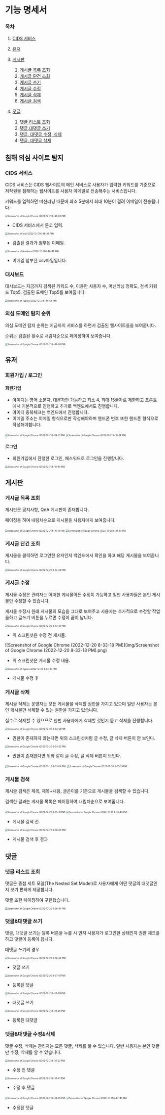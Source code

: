 # 기능 명세서

### 목차

1. [CIDS 서비스](#침해-의심-사이트-탐지)
2. [유저](#유저)
3. [게시판](#게시판)
   1. [게시글 목록 조회](#게시글-목록-조회)
   2. [게시글 단건 조회](#게시글-단건-조회)
   3. [게시글 쓰기](#게시글-쓰기)
   4. [게시글 수정](#게시글-수정)
   5. [게시글 삭제](#게시글-삭제)
   6. [게시글 검색](#게시글-검색)

4. [댓글](#댓글)
   1. [댓글 리스트 조회](#댓글-리스트-조회)
   2. [댓글,대댓글 쓰기](#댓글&대댓글-쓰기)
   3. [댓글, 대댓글 수정, 삭제](#댓글&대댓글-수정&삭제)
   4. [댓글, 대댓글 삭제](#댓글&대댓글-삭제)


## 침해 의심 사이트 탐지

### CIDS 서비스

CIDS 서비스는 CIDS 웹사이트의 메인 서비스로 사용자가 입력한 키워드를 기준으로 저작권을 침해하는 웹사이트를 사용자 이메일로 전송해주는 서비스입니다.

키워드를 입력하면 머신러닝 때문에 최소 5분에서 최대 10분이 걸려 이메일이 전송됩니다.

<img src="img/Screenshot of Google Chrome (2022-12-21 6-46-03 PM).png" alt="Screenshot of Google Chrome (2022-12-21 6-46-03 PM)" style="zoom:50%;" />

- CIDS 서비스에서 툰코 입력.

<img src="img/Screenshot of Mail (2022-12-21 6-46-36 PM).png" alt="Screenshot of Mail (2022-12-21 6-46-36 PM)" style="zoom:50%;" />

- 검출된 결과가 첨부된 이메일.



<img src="img/Screenshot of Numbers (2022-12-21 6-46-46 PM).png" alt="Screenshot of Numbers (2022-12-21 6-46-46 PM)" style="zoom:50%;" />

- 이메일 첨부된 csv파일입니다.

### 대시보드

대시보드는 지금까지 검색된 키워드 수, 이용한 사용자 수, 머신러닝 정확도, 검색 키워드 Top5, 검출된 도메인 Top5를 보여줍니다.

<img src="img/Screenshot of Typora (2022-12-21 6-44-04 PM).png" alt="Screenshot of Typora (2022-12-21 6-44-04 PM)" style="zoom:50%;" />

### 

### 의심 도메인 탐지 순위

의심 도메인 탐지 순위는 지금까지 서비스를 하면서 검출된 웹사이트들을 보여줍니다.

순위는 검출된 횟수로 내림차순으로 페이징하여 보여줍니다.

<img src="img/Screenshot of Google Chrome (2022-12-21 6-48-08 PM).png" alt="Screenshot of Google Chrome (2022-12-21 6-48-08 PM)" style="zoom:50%;" />



## 유저

### 회원가입 / 로그인

#### 회원가입

- 아이디는 영어 소문자, 대문자만 가능하고 최소 4, 최대 15글자로 제한하고 프론트에서 기본적으로 진행하고 추가로 백엔드에서도 진행합니다.
- 아이디 중복체크는 백엔드에서 진행합니다.
- 이메일 주소는 이메일 형식으로만 작성해야하며 핸드폰 번호 또한 핸드폰 형식으로 작성해야합니다.

<img src="../../../../Library/Application Support/typora-user-images/Screenshot of Google Chrome (2022-12-21 6-09-13 PM).png" alt="Screenshot of Google Chrome (2022-12-21 6-09-13 PM)" style="zoom:50%;" />

<img src="img/Screenshot of Google Chrome (2022-12-21 6-10-24 PM).png" alt="Screenshot of Google Chrome (2022-12-21 6-10-24 PM)" style="zoom:50%;" />



#### 로그인

- 회원가입에서 진행한 로그인, 패스워드로 로그인을 진행합니다.

<img src="img/Screenshot of Google Chrome (2022-12-21 6-10-40 PM).png" alt="Screenshot of Google Chrome (2022-12-21 6-10-40 PM)" style="zoom:50%;" />





## 게시판

### 게시글 목록 조회

게시판은 공지사항, QnA 게시판이 존재합니다.

페이징을 하여 내림차순으로 게시물을 사용자에게 보여줍니다.

<img src="img/Screenshot of Google Chrome (2022-12-21 6-16-14 PM).png" alt="Screenshot of Google Chrome (2022-12-21 6-16-14 PM)" style="zoom:50%;" />

<img src="img/Screenshot of Google Chrome (2022-12-20 8-31-40 PM).png" alt="Screenshot of Google Chrome (2022-12-20 8-31-40 PM)" style="zoom:50%;" />



### 게시글 단건 조회

게시물을 클릭하면 로그인한 유저인지 백엔드에서 확인을 하고 해당 게시물을 보여줍니다.

<img src="img/Screenshot of Google Chrome (2022-12-20 8-32-24 PM).png" alt="Screenshot of Google Chrome (2022-12-20 8-32-24 PM)" style="zoom:50%;" />



### 게시글 수정

게시물 수정은 관리자는 어떠한 게시물이든 수정이 가능하고 일반 사용자들은 본인 게시물만 수정할 수 있습니다.

게시물 수정시 원래 게시물의 모습을 그대로 보여주고 사용자는 추가적으로 수정할 작업을하고 글쓰기 버튼을 누르면 수정이 끝이 납니다.

<img src="img/Screenshot of Google Chrome (2022-12-20 8-32-55 PM).png" alt="Screenshot of Google Chrome (2022-12-20 8-32-55 PM)" style="zoom:50%;" />

- 위 스크린샷은 수정 전 게시물.

![Screenshot of Google Chrome (2022-12-20 8-33-18 PM)](img/Screenshot of Google Chrome (2022-12-20 8-33-18 PM).png)

- 위 스크린샷은 게시물 수정 내용.



<img src="img/Screenshot of Typora (2022-12-20 8-33-37 PM).png" alt="Screenshot of Typora (2022-12-20 8-33-37 PM)" style="zoom:50%;" />

- 게시물 수정 후



### 게시글 삭제

게시글 삭제는 운영자는 모든 게시물을 삭제할 권한을 가지고 있으며 일반 사용자는 본인 게시물만 삭제할 수 있는 권한을 가지고 있습니다.

실수로 삭제할 수 있으므로 한번 사용자에게 삭제할 것인지 묻고 삭제를 진행합니다.

<img src="img/Screenshot of Google Chrome (2022-12-20 8-34-14 PM).png" alt="Screenshot of Google Chrome (2022-12-20 8-34-14 PM)" style="zoom:50%;" />

- 권한이 존재하지 않는다면 위의 스크린샷처럼 글 수정, 글 삭제 버튼이 안 보인다.

<img src="img/Screenshot of Google Chrome (2022-12-20 8-34-32 PM).png" alt="Screenshot of Google Chrome (2022-12-20 8-34-32 PM)" style="zoom:50%;" />

- 권한이 존재한다면 위와 같이 글 수정, 글 삭제 버튼이 보인다.

<img src="img/Screenshot of Google Chrome (2022-12-20 8-35-04 PM).png" alt="Screenshot of Google Chrome (2022-12-20 8-35-04 PM)" style="zoom:50%;" />

<img src="img/Screenshot of Google Chrome (2022-12-20 8-35-13 PM).png" alt="Screenshot of Google Chrome (2022-12-20 8-35-13 PM)" style="zoom:50%;" />

### 게시물 검색

게시글 검색은 제목, 제목+내용, 글쓴이를 기준으로 게시물을 검색할 수 있습니다.

검색한 결과는 게시물 목록은 페이징하여 내림차순으로 보여줍니다.

<img src="img/Screenshot of Google Chrome (2022-12-20 8-35-31 PM).png" alt="Screenshot of Google Chrome (2022-12-20 8-35-31 PM)" style="zoom:50%;" />

<img src="img/Screenshot of Google Chrome (2022-12-20 8-35-48 PM).png" alt="Screenshot of Google Chrome (2022-12-20 8-35-48 PM)" style="zoom:50%;" />

- 게시물 검색 전.

<img src="img/Screenshot of Google Chrome (2022-12-20 8-36-00 PM).png" alt="Screenshot of Google Chrome (2022-12-20 8-36-00 PM)" style="zoom:50%;" />

- 게시물 검색 후 결과

## 댓글

### 댓글 리스트 조회

댓글은 중첩 세트 모델(The Nested Set Model)로 사용자에게 어떤 댓글의 대댓글인지 보기 편하게 제공합니다.

댓글 또한 페이징하여 구현했습니다.

<img src="img/Screenshot of Google Chrome (2022-12-20 8-36-34 PM).png" alt="Screenshot of Google Chrome (2022-12-20 8-36-34 PM)" style="zoom:50%;" />

### 댓글&대댓글 쓰기

댓글, 대댓글 쓰기는 등록 버튼을 누를 시 먼저 사용자가 로그인한 상태인지 권한 체크를하고 댓글이 등록이 됩니다.

대댓글 쓰기의 경우 

<img src="img/Screenshot of Google Chrome (2022-12-20 8-36-54 PM).png" alt="Screenshot of Google Chrome (2022-12-20 8-36-54 PM)" style="zoom:50%;" />

- 댓글 쓰기



<img src="img/Screenshot of Google Chrome (2022-12-20 8-37-01 PM).png" alt="Screenshot of Google Chrome (2022-12-20 8-37-01 PM)" style="zoom:50%;" />

- 등록된 댓글

<img src="img/Screenshot of Google Chrome (2022-12-21 6-28-09 PM).png" alt="Screenshot of Google Chrome (2022-12-21 6-28-09 PM)" style="zoom:50%;" />

- 대댓글 쓰기

<img src="img/Screenshot of Google Chrome (2022-12-21 6-28-26 PM).png" alt="Screenshot of Google Chrome (2022-12-21 6-28-26 PM)" style="zoom:50%;" />

- 등록된 대댓글



### 댓글&대댓글 수정&삭제

댓글 수정, 삭제는 관리자는 모든 댓글, 삭제를 할 수 있습니다. 일반 사용자는 본인 댓글만 수정, 삭제를 할 수 있습니다.

<img src="img/Screenshot of Google Chrome (2022-12-21 6-37-22 PM).png" alt="Screenshot of Google Chrome (2022-12-21 6-37-22 PM)" style="zoom:50%;" />

- 수정 전 댓글

<img src="img/Screenshot of Google Chrome (2022-12-21 6-37-47 PM).png" alt="Screenshot of Google Chrome (2022-12-21 6-37-47 PM)" style="zoom:50%;" />

- 수정 후 댓글

<img src="img/Screenshot of Google Chrome (2022-12-21 6-38-05 PM).png" alt="Screenshot of Google Chrome (2022-12-21 6-38-05 PM)" style="zoom:50%;" />



<img src="img/Screenshot of Google Chrome (2022-12-21 6-42-43 PM).png" alt="Screenshot of Google Chrome (2022-12-21 6-42-43 PM)" style="zoom:50%;" />

- 수정된 댓글








